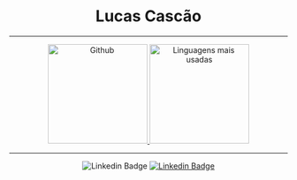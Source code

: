 <h1 align="center"> Lucas Cascão </h1>

----

<div align="center">
    <a href="https://github.com/LucasCascao">
        <img height="180em" src="https://github-readme-stats.vercel.app/api?username=LucasCascao&&show_icons=true&line_height=27&count_private=true&title_color=ffffff&text_color=c9cacc&icon_color=2bbc8a&bg_color=1d1f21"
        alt="Github">
    </a>
     <a href="https://github.com/biantris">
        <img height="180em" src="https://github-readme-stats.vercel.app/api/top-langs/?username=LucasCascao&hide=html&layout=compact&&show_icons=true&line_height=27&count_private=true&title_color=ffffff&text_color=c9cacc&icon_color=2bbc8a&bg_color=1d1f21"
        alt="Linguagens mais usadas">
    </a>
</div>

----

<div align="center">

![Linkedin Badge](https://img.shields.io/badge/-LinkedIn-blue?style=flat-square&logo=Linkedin&logoColor=white&link=https://www.linkedin.com/in/lucas-cascao/)
    [![Linkedin Badge](https://img.shields.io/badge/-LinkedIn-blue?style=flat-square&logo=Linkedin&logoColor=white&link=https://www.linkedin.com/in/beatriiz-oliveiraa/)](https://www.linkedin.com/in/lucas-cascao/)
    
</div>

